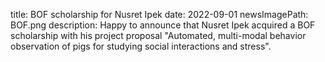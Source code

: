 title: BOF scholarship for Nusret Ipek
date: 2022-09-01
newsImagePath: BOF.png
description: Happy to announce that Nusret Ipek acquired a BOF scholarship with his project proposal "Automated, multi-modal behavior observation of pigs for studying social interactions and stress".